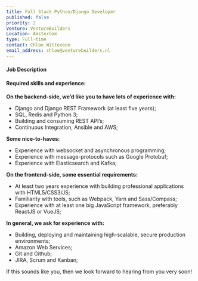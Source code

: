 ```yaml
---
title: Full Stack Python/Django Developer
published: false
priority: 2
Venture: VentureBuilders
Location: Amsterdam
type: Full-time
contact: Chloe Witteveen
email_address: chloe@venturebuilders.nl
---
```


#### Job Description



#### Required skills and experience:

**On the backend-side, we’d like you to have lots of experience with:**

- Django and Django REST Framework (at least five years);
- SQL, Redis and Python 3;
- Building and consuming REST API’s;
- Continuous Integration, Ansible and AWS;

**Some nice-to-haves:**

- Experience with websocket and asynchronous programming;
- Experience with message-protocols such as Google Protobuf;
- Experience with Elasticsearch and Kafka;

**On the frontend-side, some essential requirements:**

- At least two years experience with building professional applications with HTML5/CSS3/JS;
- Familiarity with tools, such as Webpack, Yarn and Sass/Compass;
- Experience with at least one big JavaScript framework, preferably ReactJS or VueJS;

**In general, we ask for experience with:**

- Building, deploying and maintaining high-scalable, secure production environments;
- Amazon Web Services;
- Git and Github;
- JIRA, Scrum and Kanban;

If this sounds like you, then we look forward to hearing from you very soon!
